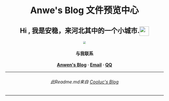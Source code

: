 <center><h1>Anwe's Blog 文件预览中心</h1></center>

<center><h2>Hi , 我是安稳，来河北其中的一个小城市.<img src="https://cdn.jsdelivr.net/gh/anwen-anyi/imgAnwen/images/hs.gif" width="30px" align="center"></h2></center>

<center><img src="https://cdn.jsdelivr.net/gh/anwen-anyi/imgAnwen/blog/anwen-200x200.png" style="zoom: 50%;" /></center>

<center><h4>与我联系</h4></center>
<center><b><a href="https://blog.zytllt.cn/" target="_blank" >Anwen's Blog</a> &middot; <a href="mailto:anwen_anyi@foxmail.com" >Email</a> &middot; <a href="http://wpa.qq.com/msgrd?v=3&uin=993280891&site=qq&menu=yes" target="_blank" >QQ</a></b></center>


------


<center> <h6>此Readme.md来自 <a href="https://www.cooluc.com/" target="_blank" >Cooluc's Blog</a></h6></center>

------


